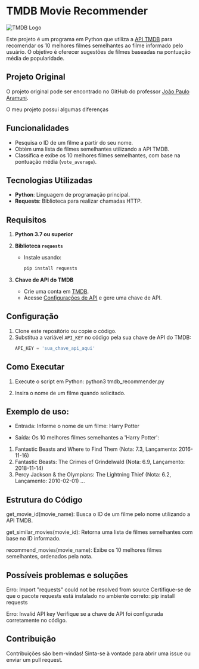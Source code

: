 # TMDB Movie Recommender

![TMDB Logo](https://www.themoviedb.org/assets/2/v4/logos/v2/blue_long_1-8ba2ac31f354005783fab473602c34c3f4fd207150182061e425d366e4f34596.svg)

Este projeto é um programa em Python que utiliza a [API TMDB](https://www.themoviedb.org/) para recomendar os 10 melhores filmes semelhantes ao filme informado pelo usuário. O objetivo é oferecer sugestões de filmes baseadas na pontuação média de popularidade.

## Projeto Original
O projeto original pode ser encontrado no GitHub do professor [João Paulo Aramuni](https://github.com/joaopauloaramuni/python/tree/main/PROJETOS/Projeto%20MoviesWithTMDBApi). 

O meu projeto possui algumas diferenças

## Funcionalidades

- Pesquisa o ID de um filme a partir do seu nome.
- Obtém uma lista de filmes semelhantes utilizando a API TMDB.
- Classifica e exibe os 10 melhores filmes semelhantes, com base na pontuação média (`vote_average`).

## Tecnologias Utilizadas

- **Python**: Linguagem de programação principal.
- **Requests**: Biblioteca para realizar chamadas HTTP.

## Requisitos

1. **Python 3.7 ou superior**
2. **Biblioteca `requests`**
   - Instale usando:
     ```bash
     pip install requests
     ```

3. **Chave de API do TMDB**
   - Crie uma conta em [TMDB](https://www.themoviedb.org/).
   - Acesse [Configurações de API](https://www.themoviedb.org/settings/api) e gere uma chave de API.

## Configuração

1. Clone este repositório ou copie o código.
2. Substitua a variável `API_KEY` no código pela sua chave de API do TMDB:
   ```python
   API_KEY = 'sua_chave_api_aqui'

## Como Executar

1. Execute o script em Python:
python3 tmdb_recommender.py

2. Insira o nome de um filme quando solicitado.

## Exemplo de uso:
- Entrada:
Informe o nome de um filme: Harry Potter

- Saída:
Os 10 melhores filmes semelhantes a 'Harry Potter':
1. Fantastic Beasts and Where to Find Them (Nota: 7.3, Lançamento: 2016-11-16)
2. Fantastic Beasts: The Crimes of Grindelwald (Nota: 6.9, Lançamento: 2018-11-14)
3. Percy Jackson & the Olympians: The Lightning Thief (Nota: 6.2, Lançamento: 2010-02-01)
...

## Estrutura do Código

get_movie_id(movie_name):
Busca o ID de um filme pelo nome utilizando a API TMDB.

get_similar_movies(movie_id):
Retorna uma lista de filmes semelhantes com base no ID informado.

recommend_movies(movie_name):
Exibe os 10 melhores filmes semelhantes, ordenados pela nota.

## Possíveis problemas e soluções
Erro: Import "requests" could not be resolved from source
Certifique-se de que o pacote requests está instalado no ambiente correto: pip install requests

Erro: Invalid API key
Verifique se a chave de API foi configurada corretamente no código.

## Contribuição
Contribuições são bem-vindas! Sinta-se à vontade para abrir uma issue ou enviar um pull request.